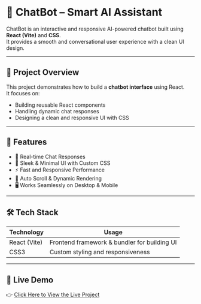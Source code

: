 # 🤖 ChatBot – Smart AI Assistant  

ChatBot is an interactive and responsive AI-powered chatbot built using **React (Vite)** and **CSS**.  
It provides a smooth and conversational user experience with a clean UI design. 

---

## 📂 Project Overview
This project demonstrates how to build a **chatbot interface** using React.  
It focuses on:  
- Building reusable React components  
- Handling dynamic chat responses  
- Designing a clean and responsive UI with CSS  

---

## 🚀 Features
- 💬 Real-time Chat Responses  
- 🎨 Sleek & Minimal UI with Custom CSS  
- ⚡ Fast and Responsive Performance  
- 🔄 Auto Scroll & Dynamic Rendering  
- 🖥️ Works Seamlessly on Desktop & Mobile  

---

## 🛠️ Tech Stack
| Technology   | Usage |
|--------------|--------|
| React (Vite) | Frontend framework & bundler for building UI |
| CSS3         | Custom styling and responsiveness |

---

## 🔗 Live Demo
👉 [Click Here to View the Live Project](https://ai-chatbot-reactjs-kjx8.onrender.com)
